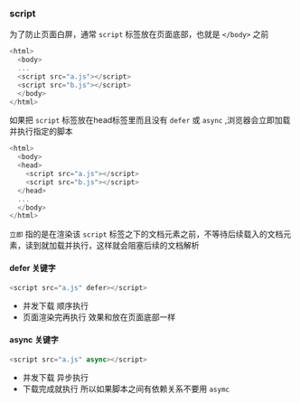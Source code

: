 ### script
为了防止页面白屏，通常 `script` 标签放在页面底部，也就是 `</body>` 之前

```js
<html>
  <body>
  ...
  <script src="a.js"></script>
  <script src="b.js"></script>
  </body>
</html>
```

如果把 `script` 标签放在head标签里而且没有 `defer` 或 `async` ,浏览器会立即加载并执行指定的脚本

```js
<html>
  <body>
  <head>
    <script src="a.js"></script>
    <script src="b.js"></script>
  </head>
  ...
  </body>
</html>
```

`立即` 指的是在渲染该 `script` 标签之下的文档元素之前，不等待后续载入的文档元素，读到就加载并执行，这样就会阻塞后续的文档解析

#### defer 关键字

```js
<script src="a.js" defer></script>
```

 * 并发下载 顺序执行
 * 页面渲染完再执行
 效果和放在页面底部一样

 #### async 关键字

 ```js
<script src="a.js" async></script>
```

* 并发下载 异步执行
* 下载完成就执行
所以如果脚本之间有依赖关系不要用 `asymc`
